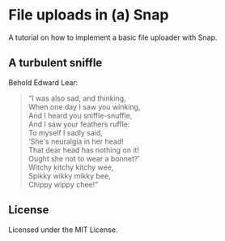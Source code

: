 # File uploads in (a) Snap

A tutorial on how to implement a basic file uploader with Snap.

## A turbulent sniffle

Behold Edward Lear:

> “I was also sad, and thinking,  
> When one day I saw you winking,  
> And I heard you sniffle-snuffle,  
> And I saw your feathers ruffle:  
> To myself I sadly said,  
> ‘She's neuralgia in her head!  
> That dear head has nothing on it!  
> Ought she not to wear a bonnet?’  
> Witchy kitchy kitchy wee,  
> Spikky wikky mikky bee,  
> Chippy wippy chee!”

## License

Licensed under the MIT License.
